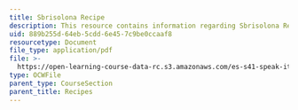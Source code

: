 ```yaml
---
title: Sbrisolona Recipe
description: This resource contains information regarding Sbrisolona Recipe.
uid: 889b255d-64eb-5cdd-6e45-7c9be0ccaaf8
resourcetype: Document
file_type: application/pdf
file: >-
  https://open-learning-course-data-rc.s3.amazonaws.com/es-s41-speak-italian-with-your-mouth-full-spring-2012/889b255d64eb5cdd6e457c9be0ccaaf8_MITES_S41S12_recipe_10.pdf
type: OCWFile
parent_type: CourseSection
parent_title: Recipes
---
```

